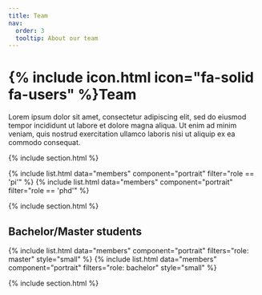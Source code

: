 ```yaml
---
title: Team
nav:
  order: 3
  tooltip: About our team
---
```


# {% include icon.html icon="fa-solid fa-users" %}Team

Lorem ipsum dolor sit amet, consectetur adipiscing elit, sed do eiusmod tempor
incididunt ut labore et dolore magna aliqua. Ut enim ad minim veniam, quis
nostrud exercitation ullamco laboris nisi ut aliquip ex ea commodo consequat.

{% include section.html %}

{% include list.html data="members" component="portrait" filter="role == 'pi'" %}
{% include list.html data="members" component="portrait" filter="role == 'phd'" %}


{% include section.html %}

## Bachelor/Master students
{% include list.html data="members" component="portrait" filters="role: master" style="small" %}
{% include list.html data="members" component="portrait" filters="role: bachelor" style="small" %}

{% include section.html %}
